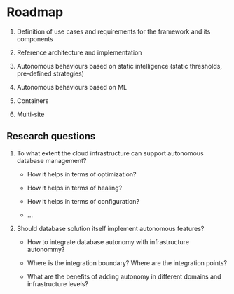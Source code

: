 # Roadmap

1. Definition of use cases and requirements for the framework and its components

2. Reference architecture and implementation

3. Autonomous behaviours based on static intelligence (static thresholds, pre-defined strategies)

4. Autonomous behaviours based on ML

5. Containers

6. Multi-site

## Research questions

1. To what extent the cloud infrastructure can support autonomous database management?

    * How it helps in terms of optimization?

    * How it helps in terms of healing?

    * How it helps in terms of configuration?

    * ...

2. Should database solution itself implement autonomous features?

    * How to integrate database autonomy with infrastructure autonommy?

    * Where is the integration boundary? Where are the integration points?

    * What are the benefits of adding autonomy in different domains and infrastructure levels?
